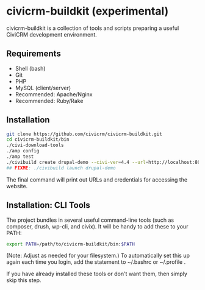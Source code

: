 # civicrm-buildkit (experimental)

civicrm-buildkit is a collection of tools and scripts preparing a useful
CiviCRM development environment.

## Requirements

 * Shell (bash)
 * Git
 * PHP
 * MySQL (client/server)
 * Recommended: Apache/Nginx
 * Recommended: Ruby/Rake

## Installation

```bash
git clone https://github.com/civicrm/civicrm-buildkit.git
cd civicrm-buildkit/bin
./civi-download-tools
./amp config
./amp test
./civibuild create drupal-demo --civi-ver=4.4 --url=http://localhost:8001
## FIXME: ./civibuild launch drupal-demo
```

The final command will print out URLs and credentials for accessing the
website.

## Installation: CLI Tools

The project bundles in several useful command-line tools (such as composer,
drush, wp-cli, and civix). It will be handy to add these to your PATH:

```bash
export PATH=/path/to/civicrm-buildkit/bin:$PATH
```

(Note: Adjust as needed for your filesystem.) To automatically set this up
again each time you login, add the statement to ~/.bashrc or ~/.profile .

If you have already installed these tools or don't want them, then
simply skip this step.

